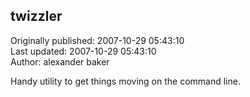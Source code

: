 ## twizzler  
Originally published: 2007-10-29 05:43:10  
Last updated: 2007-10-29 05:43:10  
Author: alexander baker  
  
Handy utility to get things moving on the command line.